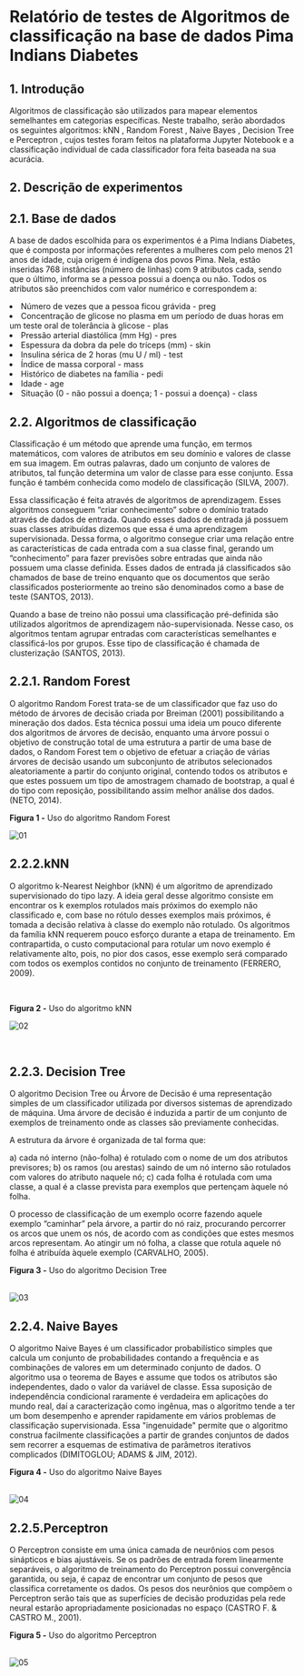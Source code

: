 # Relatório de testes de Algoritmos de classificação na base de dados Pima Indians Diabetes


<h2> 1. Introdução </h2>
<p>Algoritmos de classificação são utilizados para mapear elementos
semelhantes em categorias específicas. Neste trabalho, serão abordados os
seguintes algoritmos: kNN , Random Forest , Naive Bayes , Decision Tree e
Perceptron , cujos testes foram feitos na plataforma Jupyter Notebook e a
classificação individual de cada classificador fora feita baseada na sua acurácia.</p>

<h2>2. Descrição de experimentos <h2>
  <h2> 2.1. Base de dados </h2>
  
<p>A base de dados escolhida para os experimentos é a Pima Indians Diabetes,
que é composta por informações referentes a mulheres com pelo menos 21 anos
de idade, cuja origem é indígena dos povos Pima. Nela, estão inseridas 768
instâncias (número de linhas) com 9 atributos cada, sendo que o último, informa se a
pessoa possui a doença ou não.
Todos os atributos são preenchidos com valor numérico e correspondem a: </p>
<ul>
  
</ul>
<li>Número de vezes que a pessoa ficou grávida - preg </li>
<li>Concentração de glicose no plasma em um período de duas horas em
um teste oral de tolerância à glicose - plas </li>
<li>Pressão arterial diastólica (mm Hg) - pres </li>
<li>Espessura da dobra da pele do tríceps (mm) - skin</li>
<li>Insulina sérica de 2 horas (mu U / ml) - test</li>
<li>Índice de massa corporal - mass</li>
<li>Histórico de diabetes na família - pedi</li>
<li>Idade - age</li>
<li>Situação (0 - não possui a doença; 1 - possui a doença) - class</li>

  <h2> 2.2. Algoritmos de classificação </h2>
<p>Classificação é um método que aprende uma função, em termos
matemáticos, com valores de atributos em seu domínio e valores de classe em sua
imagem. Em outras palavras, dado um conjunto de valores de atributos, tal função
determina um valor de classe para esse conjunto. Essa função é também conhecida
como modelo de classificação (SILVA, 2007).</p>
<p>Essa classificação é feita através de algoritmos de aprendizagem. Esses
algoritmos conseguem “criar conhecimento” sobre o domínio tratado através de
dados de entrada. Quando esses dados de entrada já possuem suas classes
atribuídas dizemos que essa é uma aprendizagem supervisionada. Dessa forma, o
algoritmo consegue criar uma relação entre as características de cada entrada com
a sua classe final, gerando um “conhecimento” para fazer previsões sobre entradas
que ainda não possuem uma classe definida. Esses dados de entrada já
classificados são chamados de base de treino enquanto que os documentos que
serão classificados posteriormente ao treino são denominados como a base de teste
(SANTOS, 2013).</p>
<p>Quando a base de treino não possui uma classificação pré-definida são
utilizados algoritmos de aprendizagem não-supervisionada. Nesse caso, os
algoritmos tentam agrupar entradas com características semelhantes e classificá-los
por grupos. Esse tipo de classificação é chamada de clusterização (SANTOS, 2013).</p>

<h2> 2.2.1. Random Forest</h2>
O algoritmo Random Forest trata-se de um classificador que faz uso do
método de árvores de decisão criada por Breiman (2001) possibilitando a mineração
dos dados. Esta técnica possui uma ideia um pouco diferente
dos algoritmos de árvores de decisão, enquanto uma árvore possui o objetivo de
construção total de uma estrutura a partir de uma base de dados, o Random Forest
tem o objetivo de efetuar a criação de várias árvores de decisão usando um
subconjunto de atributos selecionados aleatoriamente a partir do conjunto original,
contendo todos os atributos e que estes possuem um tipo de amostragem chamado
de bootstrap, a qual é do tipo com reposição, possibilitando assim melhor análise
dos dados. (NETO, 2014). </br>

<b>Figura 1 -</b> Uso do algoritmo Random Forest</br>

![01](https://user-images.githubusercontent.com/44175992/84957612-f5feee80-b0d1-11ea-9387-df19c3e724ce.jpg)
</br>

<h2>2.2.2.kNN </h2>
<p>O algoritmo k-Nearest Neighbor (kNN) é um algoritmo de aprendizado supervisionado do tipo lazy. A ideia geral desse algoritmo consiste em encontrar os  k exemplos rotulados mais próximos do exemplo não classificado e, com base no rótulo desses exemplos mais próximos, é tomada a decisão relativa à classe do exemplo não rotulado. Os algoritmos da família kNN requerem pouco esforço durante a etapa de treinamento. Em contrapartida, o custo computacional para rotular um novo exemplo é relativamente alto, pois, no pior dos casos, esse exemplo será comparado com todos os exemplos contidos no conjunto de treinamento (FERRERO, 2009). </p></br>

<b>Figura 2 -</b> Uso do algoritmo kNN</br>

![02](https://user-images.githubusercontent.com/44175992/84959227-50e61500-b0d5-11ea-8340-a177c8482cfd.jpg)

</br>

<h2>2.2.3. Decision Tree</h2>
<p> O algoritmo Decision Tree ou Árvore de Decisão é uma representação simples de um classificador utilizada por diversos sistemas de aprendizado de máquina. Uma árvore de decisão é induzida a partir de um conjunto de exemplos de treinamento onde as classes são previamente conhecidas.</p>
<p>A estrutura da árvore é organizada de tal forma que:</p>
a)	cada nó interno (não-folha) é rotulado com o nome de um dos atributos previsores;</b>
b)	os ramos (ou arestas) saindo de um nó interno são rotulados com valores do atributo naquele nó;</bt>
c)	cada folha é rotulada com uma classe, a qual é a classe prevista para exemplos que pertençam àquele nó folha. </br>

<p>O processo de classificação de um exemplo ocorre fazendo aquele exemplo “caminhar” pela árvore, a partir do nó raiz, procurando percorrer os arcos que unem os nós, de acordo com as condições que estes mesmos arcos representam. Ao atingir um nó folha, a classe que rotula aquele nó folha é atribuída àquele exemplo (CARVALHO, 2005).</p>

<b>Figura 3 -</b> Uso do algoritmo Decision Tree</br></br>

![03](https://user-images.githubusercontent.com/44175992/84959336-7ffc8680-b0d5-11ea-8ffd-58253bc1d2d1.jpg)



<h2>2.2.4. Naive Bayes</h2>
<p>O algoritmo Naive Bayes é um classificador probabilístico simples que calcula um conjunto de probabilidades contando a frequência e as combinações de valores em um determinado conjunto de dados. O algoritmo usa o teorema de Bayes e assume que todos os atributos são independentes, dado o valor da variável de classe. Essa suposição de independência condicional raramente é verdadeira em aplicações do mundo real, daí a caracterização como ingênua, mas o algoritmo tende a ter um bom desempenho e aprender rapidamente em vários problemas de classificação supervisionada. Essa "ingenuidade" permite que o algoritmo construa facilmente classificações a partir de grandes conjuntos de dados sem recorrer a esquemas de estimativa de parâmetros iterativos complicados (DIMITOGLOU; ADAMS & JIM, 2012).</p>

<b>Figura 4 -</b> Uso do algoritmo Naive Bayes</br></br>

![04](https://user-images.githubusercontent.com/44175992/84959347-83900d80-b0d5-11ea-9158-3c6f7484dd95.jpg)
</br>


<h2>2.2.5.Perceptron</h2>
<p>O Perceptron consiste em uma única camada de neurônios com pesos sinápticos e bias ajustáveis. Se os padrões de entrada forem linearmente separáveis, o algoritmo de treinamento do Perceptron possui convergência garantida, ou seja, é capaz de encontrar um conjunto de pesos que classifica corretamente os dados. Os pesos dos neurônios que compõem o Perceptron serão tais que as superfícies de decisão produzidas pela rede neural estarão apropriadamente posicionadas no espaço (CASTRO F. & CASTRO M., 2001).</p>


<b>Figura 5 -</b> Uso do algoritmo Perceptron</br></br>

![05](https://user-images.githubusercontent.com/44175992/84959357-88ed5800-b0d5-11ea-936a-6fea2a2ded27.jpg)










